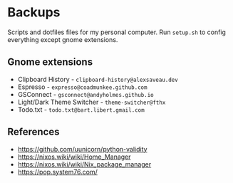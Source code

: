# Backups

Scripts and dotfiles files for my personal computer. Run `setup.sh` to config everything except gnome extensions.

## Gnome extensions

- Clipboard History - `clipboard-history@alexsaveau.dev`
- Espresso - `expresso@coadmunkee.github.com`
- GSConnect - `gsconnect@andyholmes.github.io`
- Light/Dark Theme Switcher - `theme-switcher@fthx`
- Todo.txt - `todo.txt@bart.libert.gmail.com`

## References

- https://github.com/uunicorn/python-validity
- https://nixos.wiki/wiki/Home_Manager
- https://nixos.wiki/wiki/Nix_package_manager
- https://pop.system76.com/
